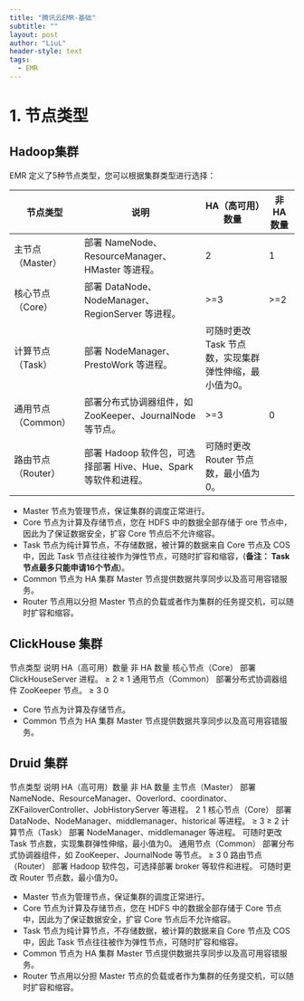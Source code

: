 ```yaml
---
title: "腾讯云EMR-基础"
subtitle: ""
layout: post
author: "LiuL"
header-style: text
tags:
  - EMR
---
```



# 1. 节点类型

## Hadoop集群

EMR 定义了5种节点类型，您可以根据集群类型进行选择：


| 节点类型           | 说明                                                           | HA（高可用）数量                                      | 非 HA 数量 |
| ------------------ | -------------------------------------------------------------- | ----------------------------------------------------- | ---------- |
| 主节点（Master）   | 部署 NameNode、ResourceManager、HMaster 等进程。               | 2                                                     | 1          |
| 核心节点（Core）   | 部署 DataNode、NodeManager、RegionServer 等进程。              | >=3                                                   | >=2        |
| 计算节点（Task）   | 部署 NodeManager、PrestoWork 等进程。                          | 可随时更改 Task 节点数，实现集群弹性伸缩，最小值为0。 |            |
| 通用节点（Common） | 部署分布式协调器组件，如 ZooKeeper、JournalNode 等节点。       | >=3                                                   | 0          |
| 路由节点（Router） | 部署 Hadoop 软件包，可选择部署 Hive、Hue、Spark 等软件和进程。 | 可随时更改 Router 节点数，最小值为0。                 |            |

- Master 节点为管理节点，保证集群的调度正常进行。
- Core 节点为计算及存储节点，您在 HDFS 中的数据全部存储于 ore 节点中，因此为了保证数据安全，扩容 Core 节点后不允许缩容。
- Task 节点为纯计算节点，不存储数据，被计算的数据来自 Core 节点及 COS 中，因此 Task 节点往往被作为弹性节点，可随时扩容和缩容，(**备注： Task节点最多只能申请16个节点**)。
- Common 节点为 HA 集群 Master 节点提供数据共享同步以及高可用容错服务。
- Router 节点用以分担 Master 节点的负载或者作为集群的任务提交机，可以随时扩容和缩容。

## ClickHouse 集群

节点类型	说明	HA（高可用）数量	非 HA 数量
核心节点（Core）	部署 ClickHouseServer 进程。	≥ 2	≥ 1
通用节点（Common）	部署分布式协调器组件 ZooKeeper 节点。	≥ 3	0

- Core 节点为计算及存储节点。
- Common 节点为 HA 集群 Master 节点提供数据共享同步以及高可用容错服务。

## Druid 集群

节点类型	说明	HA（高可用）数量	非 HA 数量
主节点（Master）	部署 NameNode、ResourceManager、Ooverlord、coordinator、ZKFailoverController、JobHistoryServer 等进程。	2	1
核心节点（Core）	部署 DataNode、NodeManager、middlemanager、historical 等进程。	≥ 3	≥ 2
计算节点（Task）	部署 NodeManager、middlemanager 等进程。	可随时更改 Task 节点数，实现集群弹性伸缩，最小值为0。
通用节点（Common）	部署分布式协调器组件，如 ZooKeeper、JournalNode 等节点。	≥ 3	0
路由节点（Router）	部署 Hadoop 软件包，可选择部署 broker 等软件和进程。	可随时更改 Router 节点数，最小值为0。

- Master 节点为管理节点，保证集群的调度正常进行。
- Core 节点为计算及存储节点，您在 HDFS 中的数据全部存储于 Core 节点中，因此为了保证数据安全，扩容 Core 节点后不允许缩容。
- Task 节点为纯计算节点，不存储数据，被计算的数据来自 Core 节点及 COS 中，因此 Task 节点往往被作为弹性节点，可随时扩容和缩容。
- Common 节点为 HA 集群 Master 节点提供数据共享同步以及高可用容错服务。
- Router 节点用以分担 Master 节点的负载或者作为集群的任务提交机，可以随时扩容和缩容。